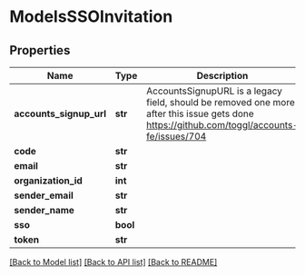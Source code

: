 # ModelsSSOInvitation

## Properties

Name | Type | Description | Notes
------------ | ------------- | ------------- | -------------
**accounts_signup_url** | **str** | AccountsSignupURL is a legacy field, should be removed one more after this issue gets done https://github.com/toggl/accounts-fe/issues/704 | [optional] 
**code** | **str** |  | [optional] 
**email** | **str** |  | [optional] 
**organization_id** | **int** |  | [optional] 
**sender_email** | **str** |  | [optional] 
**sender_name** | **str** |  | [optional] 
**sso** | **bool** |  | [optional] 
**token** | **str** |  | [optional] 

[[Back to Model list]](../README.md#documentation-for-models) [[Back to API list]](../README.md#documentation-for-api-endpoints) [[Back to README]](../README.md)


